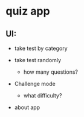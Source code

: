 # quiz app

## UI:

- take test by category

- take test randomly

  - how many questions?

- Challenge mode

  - what difficulty?

- about app
